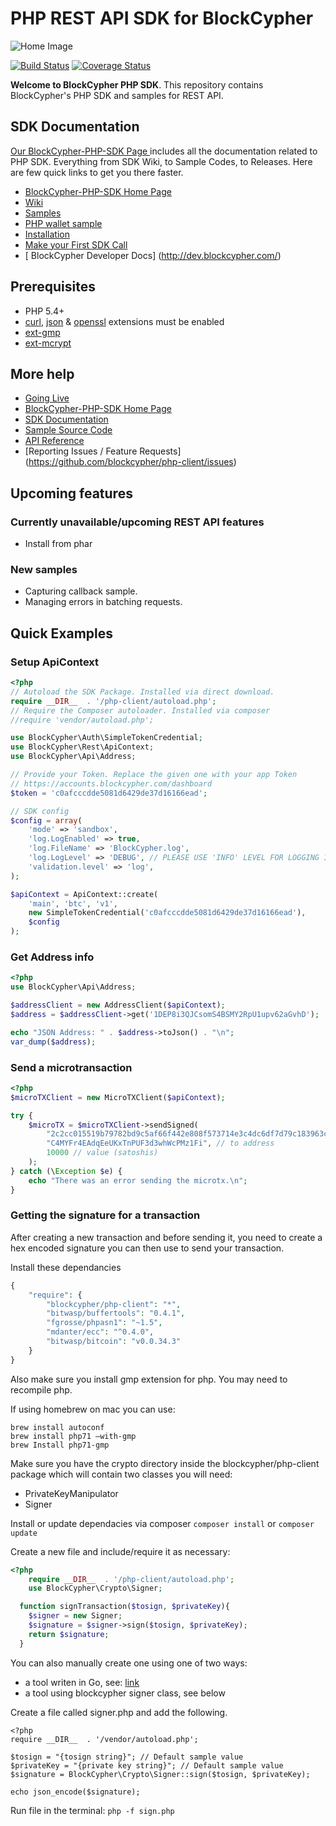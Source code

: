 # PHP REST API SDK for BlockCypher

![Home Image](https://raw.githubusercontent.com/wiki/blockcypher/php-client/images/homepage.jpg)

[![Build Status](https://travis-ci.org/blockcypher/php-client.svg)](https://travis-ci.org/blockcypher/php-client) 
[![Coverage Status](https://coveralls.io/repos/blockcypher/php-client/badge.svg?branch=master)](https://coveralls.io/r/blockcypher/php-client?branch=master)

__Welcome to BlockCypher PHP SDK__. This repository contains BlockCypher's PHP SDK and samples for REST API.

## SDK Documentation

[ Our BlockCypher-PHP-SDK Page ](http://blockcypher.github.io/php-client/) includes all the documentation related to PHP SDK. Everything from SDK Wiki, to Sample Codes, to Releases. Here are few quick links to get you there faster.

* [ BlockCypher-PHP-SDK Home Page ](http://blockcypher.github.io/php-client/)
* [ Wiki ](https://github.com/blockcypher/php-client/wiki)
* [ Samples ](http://blockcypher.github.io/php-client/sample/)
* [ PHP wallet sample](https://github.com/blockcypher/php-wallet-sample)
* [ Installation ](https://github.com/blockcypher/php-client/wiki/Installation)
* [ Make your First SDK Call](https://github.com/blockcypher/php-client/wiki/Making-First-Call)
* [ BlockCypher Developer Docs] (http://dev.blockcypher.com/)

## Prerequisites

   - PHP 5.4+
   - [curl](http://php.net/manual/en/book.curl.php), [json](http://php.net/manual/en/book.json.php) & [openssl](http://php.net/manual/en/book.openssl.php) extensions must be enabled
   - [ext-gmp](http://php.net/manual/en/book.gmp.php)
   - [ext-mcrypt](http://php.net/manual/es/book.mcrypt.php)

## More help
   * [Going Live](https://github.com/blockcypher/php-client/wiki/Going-Live)
   * [BlockCypher-PHP-SDK Home Page](http://blockcypher.github.io/php-client/)
   * [SDK Documentation](https://github.com/blockcypher/php-client/wiki)
   * [Sample Source Code](http://blockcypher.github.io/php-client/sample/)
   * [API Reference](http://dev.blockcypher.com/)
   * [Reporting Issues / Feature Requests] (https://github.com/blockcypher/php-client/issues)
   
## Upcoming features

### Currently unavailable/upcoming REST API features

   * Install from phar
   
### New samples

   - Capturing callback sample.
   - Managing errors in batching requests.
   
## Quick Examples

### Setup ApiContext

```php
<?php
// Autoload the SDK Package. Installed via direct download.
require __DIR__  . '/php-client/autoload.php';
// Require the Composer autoloader. Installed via composer
//require 'vendor/autoload.php';

use BlockCypher\Auth\SimpleTokenCredential;
use BlockCypher\Rest\ApiContext;
use BlockCypher\Api\Address;

// Provide your Token. Replace the given one with your app Token
// https://accounts.blockcypher.com/dashboard
$token = 'c0afcccdde5081d6429de37d16166ead';

// SDK config
$config = array(
    'mode' => 'sandbox',
    'log.LogEnabled' => true,
    'log.FileName' => 'BlockCypher.log',
    'log.LogLevel' => 'DEBUG', // PLEASE USE 'INFO' LEVEL FOR LOGGING IN LIVE ENVIRONMENTS
    'validation.level' => 'log',
);

$apiContext = ApiContext::create(
    'main', 'btc', 'v1',
    new SimpleTokenCredential('c0afcccdde5081d6429de37d16166ead'),
    $config
);
```

### Get Address info

```php
<?php
use BlockCypher\Api\Address;

$addressClient = new AddressClient($apiContext);
$address = $addressClient->get('1DEP8i3QJCsomS4BSMY2RpU1upv62aGvhD');

echo "JSON Address: " . $address->toJson() . "\n";
var_dump($address);
```   

### Send a microtransaction

```php
<?php
$microTXClient = new MicroTXClient($apiContext);

try {
    $microTX = $microTXClient->sendSigned(
        "2c2cc015519b79782bd9c5af66f442e808f573714e3c4dc6df7d79c183963cff", // private key
        "C4MYFr4EAdqEeUKxTnPUF3d3whWcPMz1Fi", // to address
        10000 // value (satoshis)
    );
} catch (\Exception $e) {
    echo "There was an error sending the microtx.\n";
}
```
### Getting the signature for a transaction

After creating a new transaction and before sending it, you need to create a hex encoded signature you can then use to send your transaction.

Install these dependancies
```php
{
    "require": {
        "blockcypher/php-client": "*",
        "bitwasp/buffertools": "0.4.1",
        "fgrosse/phpasn1": "~1.5",
        "mdanter/ecc": "^0.4.0",
        "bitwasp/bitcoin": "v0.0.34.3"
    }
}
```
Also make sure you install gmp extension for php. You may need to recompile php. 

If using homebrew on mac you can use:
```
brew install autoconf
brew install php71 —with-gmp
brew Install php71-gmp
```

Make sure you have the crypto directory inside the blockcypher/php-client package which will contain two classes you will need:
- PrivateKeyManipulator
- Signer

Install or update dependacies via composer `composer install` or `composer update`

Create a new file and include/require it as necessary:

```php
<?php
    require __DIR__  . '/php-client/autoload.php';
    use BlockCypher\Crypto\Signer;

  function signTransaction($tosign, $privateKey){
    $signer = new Signer;
    $signature = $signer->sign($tosign, $privateKey);
    return $signature;
  }
```

You can also manually create one using one of two ways:

- a tool writen in Go, see: [link](https://github.com/blockcypher/btcutils/tree/master/signer)
- a tool using blockcypher signer class, see below

Create a file called signer.php and add the following.

```
<?php
require __DIR__  . '/vendor/autoload.php';

$tosign = "{tosign string}"; // Default sample value
$privateKey = "{private key string}"; // Default sample value
$signature = BlockCypher\Crypto\Signer::sign($tosign, $privateKey);

echo json_encode($signature);
```
Run file in the terminal: `php -f sign.php`

